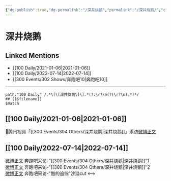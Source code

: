 ```yaml
---
{"dg-publish":true,"dg-permalink":"/深井烧鹅","permalink":"/深井烧鹅/","created":"2022-12-06T16:08:59.000+08:00","updated":"2023-04-10T17:10:47.508+08:00"}
---
```


# 深井烧鹅

## Linked Mentions
- [[100 Daily/2021-01-06\|2021-01-06]]
- [[100 Daily/2022-07-14\|2022-07-14]]
- [[300 Events/302 Shows/奔跑吧10\|奔跑吧10]]


---

```expander
path:"100 Daily" /.*\[\[深井烧鹅\]\].*(?:\r?\n(?!\r?\n).*)*/
## [[$filename]]
$match
```
## [[100 Daily/2021-01-06\|2021-01-06]]
🧣腾讯视频「[[300 Events/304 Others/深井烧鹅\|深井烧鹅]]」采访[微博正文](https://m.weibo.cn/6466290670/4590440197661503)

## [[100 Daily/2022-07-14\|2022-07-14]]
[微博正文](https://weibo.com/3758512144/LCg8O3GRs) 奔跑吧采访-"[[300 Events/304 Others/深井烧鹅\|深井烧鹅]]"1  
[微博正文](https://weibo.com/3758512144/LCg97xCxe) 奔跑吧采访-"[[300 Events/304 Others/深井烧鹅\|深井烧鹅]]"2  
[微博正文](https://weibo.com/1642904381/LCe0MlqeW) 奔跑吧采访-"酷的追综"沙溢cut
<-->